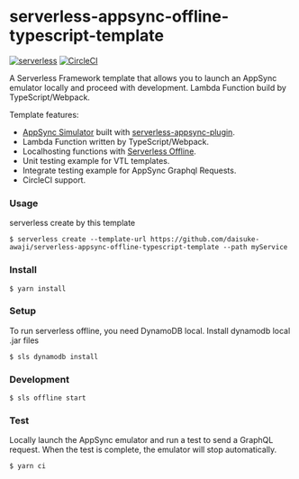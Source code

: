 # serverless-appsync-offline-typescript-template

[![serverless](http://public.serverless.com/badges/v3.svg)](http://www.serverless.com) [![CircleCI](https://circleci.com/gh/daisuke-awaji/serverless-appsync-offline-typescript-template.svg?style=svg)](https://app.circleci.com/pipelines/github/daisuke-awaji/serverless-appsync-offline-typescript-template)

A Serverless Framework template that allows you to launch an AppSync emulator locally and proceed with development. Lambda Function build by TypeScript/Webpack.

Template features:
- [AppSync Simulator](https://github.com/bboure/serverless-appsync-simulator) built with [serverless-appsync-plugin](https://github.com/sid88in/serverless-appsync-plugin).
- Lambda Function written by TypeScript/Webpack.
- Localhosting functions with [Serverless Offline](https://github.com/dherault/serverless-offline).
- Unit testing example for VTL templates.
- Integrate testing example for AppSync Graphql Requests.
- CircleCI support.

### Usage

serverless create by this template

```
$ serverless create --template-url https://github.com/daisuke-awaji/serverless-appsync-offline-typescript-template --path myService
```

### Install

```
$ yarn install
```

### Setup

To run serverless offline, you need DynamoDB local.
Install dynamodb local .jar files

```
$ sls dynamodb install
```

### Development

```
$ sls offline start
```

### Test

Locally launch the AppSync emulator and run a test to send a GraphQL request. When the test is complete, the emulator will stop automatically.

```
$ yarn ci
```
